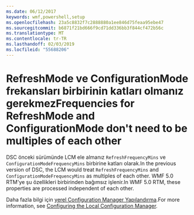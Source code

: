 ```yaml
---
ms.date: 06/12/2017
keywords: wmf,powershell,setup
ms.openlocfilehash: 23a5c8832f7c2888880a1ee846d75feaa95ebe47
ms.sourcegitcommit: b6871f21bd666f9cd71dd336bb3f844cf472b56c
ms.translationtype: MT
ms.contentlocale: tr-TR
ms.lasthandoff: 02/03/2019
ms.locfileid: "55688206"
---
```

# <a name="frequencies-for-refreshmode-and-configurationmode-dont-need-to-be-multiples-of-each-other"></a><span data-ttu-id="02120-102">RefreshMode ve ConfigurationMode frekansları birbirinin katları olmanız gerekmez</span><span class="sxs-lookup"><span data-stu-id="02120-102">Frequencies for RefreshMode and ConfigurationMode don't need to be multiples of each other</span></span>

<span data-ttu-id="02120-103">DSC önceki sürümünde LCM ele almanız `RefreshFrequencyMins` ve `ConfigurationModeFrequencyMins` birbirine katları olarak.</span><span class="sxs-lookup"><span data-stu-id="02120-103">In the previous version of DSC, the LCM would treat `RefreshFrequencyMins` and `ConfigurationModeFrequencyMins` as multiples of each other.</span></span> <span data-ttu-id="02120-104">WMF 5.0 RTM'ye şu özellikleri birbirinden bağımsız işlenir.</span><span class="sxs-lookup"><span data-stu-id="02120-104">In WMF 5.0 RTM, these properties are processed independent of each other.</span></span>

<span data-ttu-id="02120-105">Daha fazla bilgi için [yerel Configuration Manager Yapılandırma](https://msdn.microsoft.com/powershell/dsc/metaconfig).</span><span class="sxs-lookup"><span data-stu-id="02120-105">For more information, see [Configuring the Local Configuration Manager](https://msdn.microsoft.com/powershell/dsc/metaconfig).</span></span>
